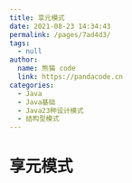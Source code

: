 ```yaml
---
title: 享元模式
date: 2021-08-23 14:34:43
permalink: /pages/7ad4d3/
tags: 
  - null
author: 
  name: 熊猫 code
  link: https://pandacode.cn
categories: 
  - Java
  - Java基础
  - Java23种设计模式
  - 结构型模式
---
```


# 享元模式